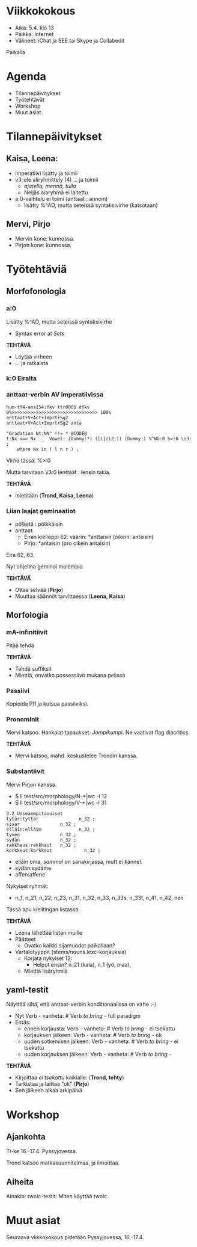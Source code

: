 # Viikkokokous

 
* Aika: 5.4. klo 13
* Paikka: internet
* Välineet: iChat ja SEE tai Skype ja Collabedit

Paikalla

 
# Agenda
* Tilannepäivitykset
* Työtehtävät
* Workshop
* Muut asiat

 
# Tilannepäivitykset

## Kaisa, Leena: 
* Imperatiivi lisätty ja toimii
* v3_ele aliryhmittely (4) ... ja toimii
    - *ajatella, mennä, tulla*
    - Neljäs alaryhmä ei laitettu
* a:0-vaihtelu ei toimi (anttaat : annoin)
    - lisätty %^AO, mutta seteissä syntaksivirhe (katsotaan)

## Mervi, Pirjo

* Mervin kone: kunnossa.
* Pirjon kone: kunnossa.

 
# Työtehtäviä

## Morfofonologia
###  a:0

Lisätty %^AO, mutta seteissä syntaksivirhe
* Syntax error at *Sets*

**TEHTÄVÄ**
* Löytää virheen
* ... ja ratkaista

###  k:0 Eiralta

### anttaat-verbin AV imperatiivissa

```
hum-tf4-ans154:fkv ttr000$ dfkv
0%>>>>>>>>>>>>>>>>>>>>>>>>>>>>>>>> 100%
anttaat+V+Act+Imprt+Sg2
anttaat+V+Act+Imprt+Sg2	anta
```

```
"Gradation Nt:NN" !!= * @CODE@  
t:Nx <=> Nx  _  Vowel: (Dummy:*) ([i](i2:)) (Dummy:) %^WG:0 %>:0 \i3: ;  
    where Nx in ( l n r ) ; 
```

Virhe tässä: %>:0 

Mutta tarvitaan \i3:0 lenttäät : lensin takia.

**TEHTÄVÄ**
* mietitään (**Trond, Kaisa, Leena**)

###  Liian laajat geminaatiot

* pöläatä : pölkkäisin
* anttaat 
    - Eiran kielioppi 62: väärin: *anttaisin (oikein: antaisin)
    - Pirjo: *antaisin (pro oikein antaisin)

Eira 62, 63.

Nyt ohjelma geminoi molempia

**TEHTÄVÄ**
* Ottaa selvää (**Pirjo**)
* Muuttaa säännöt tarvittaessa (**Leena, Kaisa**)

## Morfologia

###  mA-infinitiivit

Pitää tehdä 

**TEHTÄVÄ**
* Tehdä suffiksit
* Miettiä, onvatko possessiivit mukana pelissä

###  Passiivi

Kopioida Pl1 ja kutsua passiiviksi.

### Pronominit
Mervi katsoo.
Hankalat tapaukset: *Jompikumpi*.
Ne vaativat flag diacritics

**TEHTÄVÄ**
* Mervi katsoo, mahd. keskustelee Trondin kanssa.

### Substantiivit
Mervi Pirjon kanssa.

* $ ll test/src/morphology/N-*|wc -l      12
* $ ll test/src/morphology/V-*|wc -l      31

```
3.2 Usseaempitavuiset
tytär:tyttär               n_32 ; 
sisar               n_32 ;
elläin:elläim              n_32 ;
tyven               n_32 ;
syđän               n_32 ;
rakkhaus:rakkhaut   n_32 ;
korkkeus:korkkeut            n_32 ;
```

* elläin oma, *sammal* on sanakirjassa, mutt ei kannel.
* sydän:sydäme
* affen:affene

Nykyiset ryhmät:
* n_1, n_21, n_22, n_23, n_31, n_32, n_33, n_33s, n_33t, n_41, n_42, nen

Tässä apu kielitingan listassa.

**TEHTÄVÄ**
* Leena lähettää listan muille
* Päätteet
    - Ovatko kaikki sijamuodot paikallaan?
* Vartalotyyppit (stems/nouns.lexc-korjauksia)
    - Korjata nykyiset 12:
        - Helpot ensin? n_21 (kala), n_1 (yö, maa), 
    - Miettiä lisäryhmiä

##  yaml-testit

Näyttää siltä, että anttaat-verbin konditionaalissa on virhe :-/

* Nyt  Verb - vanheta: # Verb *to bring* - full paradigm
* Entäs:
    - ennen korjausta: Verb - vanheta: # Verb *to bring* - ei tsekattu
    - korjauksen jälkeen:   Verb - vanheta: # Verb *to bring* - ok
    - uuden sotkemisen jälkeen:   Verb - vanheta: # Verb *to bring* - ei tsekattu
    - uuden korjauksen jälkeen:   Verb - vanheta: # Verb *to bring* - 

**TEHTÄVÄ**
* Kirjoittaa *ei tsekattu* kaikialle: (**Trond, tehty**)
* Tarkistaa ja laittaa "ok" (**Pirjo**)
* Sen jälkeen alkaa arkipäivä

# Workshop

## Ajankohta

Ti-ke 16.-17.4. Pyssyjovessa.

Trond katsoo matkasuunnitelmaa, ja ilmoittaa.

## Aiheita

Ainakin: twolc-testit: Miten käyttää twolc.

# Muut asiat

 
Seuraava viikkokokous pidetään Pyssyjovessa, 16.-17.4.
